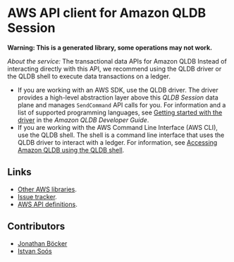 # AWS API client for Amazon QLDB Session

**Warning: This is a generated library, some operations may not work.**

*About the service:*
The transactional data APIs for Amazon QLDB
<note>
Instead of interacting directly with this API, we recommend using the QLDB
driver or the QLDB shell to execute data transactions on a ledger.

<ul>
<li>
If you are working with an AWS SDK, use the QLDB driver. The driver provides
a high-level abstraction layer above this <i>QLDB Session</i> data plane and
manages <code>SendCommand</code> API calls for you. For information and a
list of supported programming languages, see <a
href="https://docs.aws.amazon.com/qldb/latest/developerguide/getting-started-driver.html">Getting
started with the driver</a> in the <i>Amazon QLDB Developer Guide</i>.
</li>
<li>
If you are working with the AWS Command Line Interface (AWS CLI), use the
QLDB shell. The shell is a command line interface that uses the QLDB driver
to interact with a ledger. For information, see <a
href="https://docs.aws.amazon.com/qldb/latest/developerguide/data-shell.html">Accessing
Amazon QLDB using the QLDB shell</a>.
</li>
</ul> </note>

## Links

- [Other AWS libraries](https://github.com/agilord/aws_client/tree/master/generated).
- [Issue tracker](https://github.com/agilord/aws_client/issues).
- [AWS API definitions](https://github.com/aws/aws-sdk-js/tree/master/apis).

## Contributors

- [Jonathan Böcker](https://github.com/Schwusch)
- [Istvan Soós](https://github.com/isoos)

